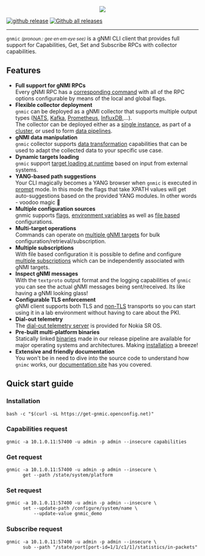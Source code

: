 <nbsp/>
<p style="text-align:center;"><img src=https://raw.githubusercontent.com/openconfig/gnmic/main/docs/images/gnmic-headline.svg?sanitize=true/></p>

[![github release](https://img.shields.io/github/release/openconfig/gnmic.svg?style=flat-square&color=00c9ff&labelColor=bec8d2)](https://github.com/openconfig/gnmic/releases/)
[![Github all releases](https://img.shields.io/github/downloads/openconfig/gnmic/total.svg?style=flat-square&color=00c9ff&labelColor=bec8d2)](https://github.com/openconfig/gnmic/releases/)

---

`gnmic` <small>_(pronoun.: gee·en·em·eye·see)_</small> is a gNMI CLI client that provides full support for Capabilities, Get, Set and Subscribe RPCs with collector capabilities.

## Features
* **Full support for gNMI RPCs**  
  Every gNMI RPC has a [corresponding command](https://gnmic.openconfig.net/basic_usage/) with all of the RPC options configurable by means of the local and global flags.
* **Flexible collector deployment**  
  `gnmic` can be deployed as a gNMI collector that supports multiple output types ([NATS](user_guide/outputs/nats_output.md), [Kafka](user_guide/outputs/kafka_output.md), [Prometheus](user_guide/outputs/prometheus_output.md), [InfluxDB](user_guide/outputs/influxdb_output.md),...).  
  The collector can be deployed either as a [single instance](deployments/deployments_intro/#single-instance), as part of a [cluster](user_guide/HA/), or used to form [data pipelines](deployments/deployments_intro/#pipelines).
* **gNMI data manipulation**   
  `gnmic` collector supports [data transformation](user_guide/event_processors/intro/) capabilities that can be used to adapt the collected data to your specific use case.
* **Dynamic targets loading**  
  `gnmic` support [target loading at runtime](user_guide/target_discovery/discovery_intro.md) based on input from external systems.
* **YANG-based path suggestions**  
  Your CLI magically becomes a YANG browser when `gnmic` is executed in [prompt](user_guide/prompt_suggestions.md) mode. In this mode the flags that take XPATH values will get auto-suggestions based on the provided YANG modules. In other words - voodoo magic :exploding_head:
* **Multiple configuration sources**  
  gnmic supports [flags](user_guide/configuration_flags), [environment variables](user_guide/configuration_env/) as well as [file based](https://gnmic.openconfig.net/user_guide/configuration_file/) configurations.
* **Multi-target operations**  
  Commands can operate on [multiple gNMI targets](https://gnmic.openconfig.net/user_guide/targets/) for bulk configuration/retrieval/subscription.
* **Multiple subscriptions**  
  With file based configuration it is possible to define and configure [multiple subscriptions](https://gnmic.openconfig.net/user_guide/subscriptions/) which can be independently associated with gNMI targets.
* **Inspect gNMI messages**  
  With the `textproto` output format and the logging capabilities of `gnmic` you can see the actual gNMI messages being sent/received. Its like having a gNMI looking glass!
* **Configurable TLS enforcement**  
  gNMI client supports both TLS and [non-TLS](https://gnmic.openconfig.net/global_flags/#insecure) transports so you can start using it in a lab environment without having to care about the PKI.
* **Dial-out telemetry**  
  The [dial-out telemetry server](https://gnmic.openconfig.net/cmd/listen/) is provided for Nokia SR OS.
* **Pre-built multi-platform binaries**  
  Statically linked [binaries](https://github.com/openconfig/gnmic/releases) made in our release pipeline are available for major operating systems and architectures. Making [installation](https://gnmic.openconfig.net/install/) a breeze!
* **Extensive and friendly documentation**  
  You won't be in need to dive into the source code to understand how `gnimc` works, our [documentation site](https://gnmic.openconfig.net) has you covered.

## Quick start guide
### Installation
```
bash -c "$(curl -sL https://get-gnmic.openconfig.net)"
```
### Capabilities request
```
gnmic -a 10.1.0.11:57400 -u admin -p admin --insecure capabilities
```

### Get request
```
gnmic -a 10.1.0.11:57400 -u admin -p admin --insecure \
      get --path /state/system/platform
```

### Set request
```
gnmic -a 10.1.0.11:57400 -u admin -p admin --insecure \
      set --update-path /configure/system/name \
          --update-value gnmic_demo
```

### Subscribe request
```
gnmic -a 10.1.0.11:57400 -u admin -p admin --insecure \
      sub --path "/state/port[port-id=1/1/c1/1]/statistics/in-packets"
```